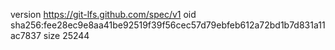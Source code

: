 version https://git-lfs.github.com/spec/v1
oid sha256:fee28ec9e8aa41be92519f39f56cec57d79ebfeb612a72bd1b7d831a11ac7837
size 25244
